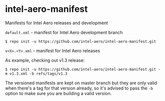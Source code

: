 # intel-aero-manifest

Manifests for Intel Aero releases and development

`default.xml` - manifest for Intel Aero development branch

`$ repo init -u https://github.com/intel-aero/intel-aero-manifest.git`

`v<X>.<Y>.xml` - manifest for Intel Aero releases

As example, checking out v1.3 release:

`$ repo init -u https://github.com/intel-aero/intel-aero-manifest.git -m v1.3.xml -b refs/tags/v1.3`

The versioned manifests are kept on master branch but they are only valid when
there's a tag for that version already, so it's advised to pass the `-b` option
to make sure you are building a valid version.
